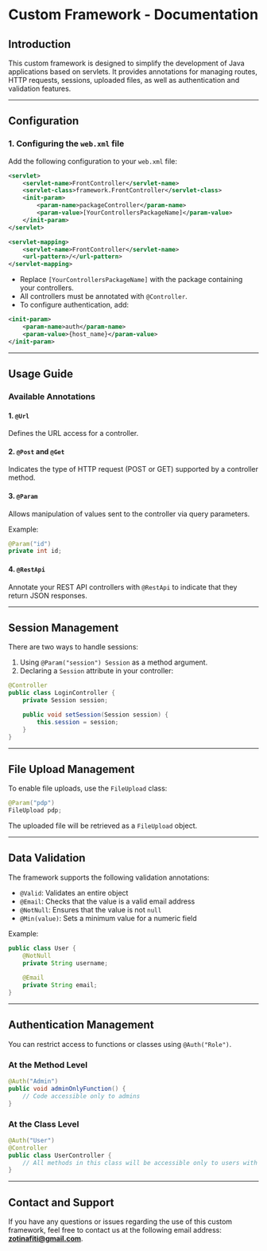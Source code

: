 # Custom Framework - Documentation

## Introduction
This custom framework is designed to simplify the development of Java applications based on servlets. It provides annotations for managing routes, HTTP requests, sessions, uploaded files, as well as authentication and validation features.

---

## Configuration

### 1. Configuring the `web.xml` file
Add the following configuration to your `web.xml` file:

```xml
<servlet>
    <servlet-name>FrontController</servlet-name>
    <servlet-class>framework.FrontController</servlet-class>
    <init-param>
        <param-name>packageController</param-name>
        <param-value>[YourControllersPackageName]</param-value>
    </init-param>
</servlet>

<servlet-mapping>
    <servlet-name>FrontController</servlet-name>
    <url-pattern>/</url-pattern>
</servlet-mapping>
```

- Replace `[YourControllersPackageName]` with the package containing your controllers.
- All controllers must be annotated with `@Controller`.
- To configure authentication, add:

```xml
<init-param>
    <param-name>auth</param-name>
    <param-value>{host_name}</param-value>
</init-param>
```

---

## Usage Guide

### Available Annotations

#### 1. `@Url`
Defines the URL access for a controller.

#### 2. `@Post` and `@Get`
Indicates the type of HTTP request (POST or GET) supported by a controller method.

#### 3. `@Param`
Allows manipulation of values sent to the controller via query parameters.

Example:
```java
@Param("id")
private int id;
```

#### 4. `@RestApi`
Annotate your REST API controllers with `@RestApi` to indicate that they return JSON responses.

---

## Session Management

There are two ways to handle sessions:

1. Using `@Param("session") Session` as a method argument.
2. Declaring a `Session` attribute in your controller:

```java
@Controller
public class LoginController {
    private Session session;

    public void setSession(Session session) {
        this.session = session;
    }
}
```

---

## File Upload Management

To enable file uploads, use the `FileUpload` class:

```java
@Param("pdp")
FileUpload pdp;
```

The uploaded file will be retrieved as a `FileUpload` object.

---

## Data Validation

The framework supports the following validation annotations:
- `@Valid`: Validates an entire object
- `@Email`: Checks that the value is a valid email address
- `@NotNull`: Ensures that the value is not `null`
- `@Min(value)`: Sets a minimum value for a numeric field

Example:
```java
public class User {
    @NotNull
    private String username;
    
    @Email
    private String email;
}
```

---

## Authentication Management

You can restrict access to functions or classes using `@Auth("Role")`.

### At the Method Level
```java
@Auth("Admin")
public void adminOnlyFunction() {
    // Code accessible only to admins
}
```

### At the Class Level
```java
@Auth("User")
@Controller
public class UserController {
    // All methods in this class will be accessible only to users with the "User" role
}
```

---

## Contact and Support
If you have any questions or issues regarding the use of this custom framework, feel free to contact us at the following email address: **zotinafiti@gmail.com**.

